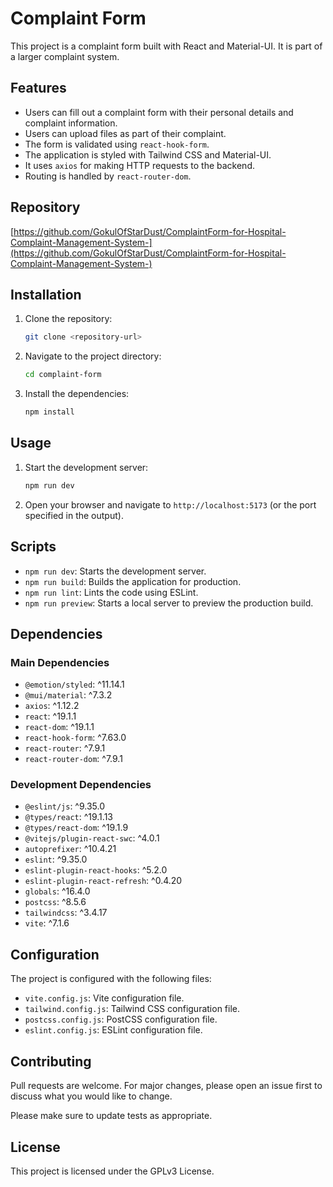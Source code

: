 # Complaint Form

This project is a complaint form built with React and Material-UI. It is part of a larger complaint system.

## Features

*   Users can fill out a complaint form with their personal details and complaint information.
*   Users can upload files as part of their complaint.
*   The form is validated using `react-hook-form`.
*   The application is styled with Tailwind CSS and Material-UI.
*   It uses `axios` for making HTTP requests to the backend.
*   Routing is handled by `react-router-dom`.

## Repository

[https://github.com/GokulOfStarDust/ComplaintForm-for-Hospital-Complaint-Management-System-](https://github.com/GokulOfStarDust/ComplaintForm-for-Hospital-Complaint-Management-System-)

## Installation

1.  Clone the repository:
    ```bash
    git clone <repository-url>
    ```
2.  Navigate to the project directory:
    ```bash
    cd complaint-form
    ```
3.  Install the dependencies:
    ```bash
    npm install
    ```

## Usage

1.  Start the development server:
    ```bash
    npm run dev
    ```
2.  Open your browser and navigate to `http://localhost:5173` (or the port specified in the output).

## Scripts

*   `npm run dev`: Starts the development server.
*   `npm run build`: Builds the application for production.
*   `npm run lint`: Lints the code using ESLint.
*   `npm run preview`: Starts a local server to preview the production build.

## Dependencies

### Main Dependencies

*   `@emotion/styled`: ^11.14.1
*   `@mui/material`: ^7.3.2
*   `axios`: ^1.12.2
*   `react`: ^19.1.1
*   `react-dom`: ^19.1.1
*   `react-hook-form`: ^7.63.0
*   `react-router`: ^7.9.1
*   `react-router-dom`: ^7.9.1

### Development Dependencies

*   `@eslint/js`: ^9.35.0
*   `@types/react`: ^19.1.13
*   `@types/react-dom`: ^19.1.9
*   `@vitejs/plugin-react-swc`: ^4.0.1
*   `autoprefixer`: ^10.4.21
*   `eslint`: ^9.35.0
*   `eslint-plugin-react-hooks`: ^5.2.0
*   `eslint-plugin-react-refresh`: ^0.4.20
*   `globals`: ^16.4.0
*   `postcss`: ^8.5.6
*   `tailwindcss`: ^3.4.17
*   `vite`: ^7.1.6

## Configuration

The project is configured with the following files:

*   `vite.config.js`: Vite configuration file.
*   `tailwind.config.js`: Tailwind CSS configuration file.
*   `postcss.config.js`: PostCSS configuration file.
*   `eslint.config.js`: ESLint configuration file.

## Contributing

Pull requests are welcome. For major changes, please open an issue first to discuss what you would like to change.

Please make sure to update tests as appropriate.

## License

This project is licensed under the GPLv3 License.